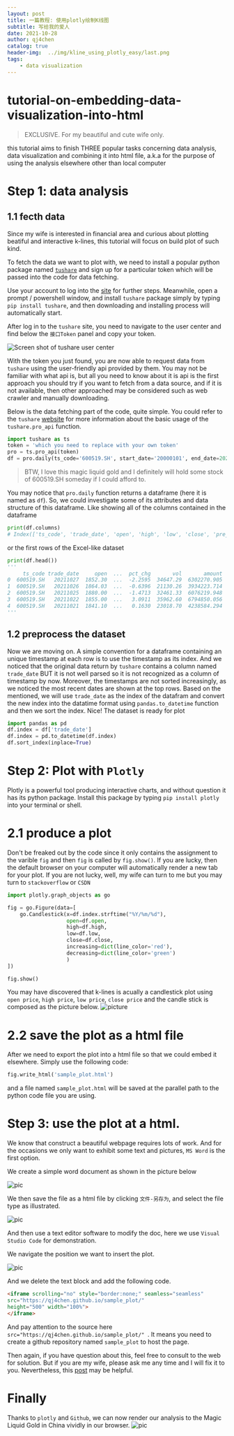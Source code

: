 ```yaml
---
layout: post
title: 一篇教程: 使用plotly绘制K线图
subtitle: 写给我的爱人
date: 2021-10-28
author: qj4chen
catalog: true
header-img:  ../img/kline_using_plotly_easy/last.png
tags:
	- data visualization
---
```

# tutorial-on-embedding-data-visualization-into-html
> EXCLUSIVE. For my beautiful and cute wife only.

this tutorial aims to finish THREE popular tasks concerning data analysis, data visualization and combining it into html file, a.k.a for the purpose of using the analysis elsewhere other than local computer

# Step 1: data analysis
## 1.1 fecth data
Since my wife is interested in financial area and curious about plotting beatiful and interactive k-lines, this tutorial will focus on build plot of such kind.

To fetch the data we want to plot with, we need to install a popular python package named [`tushare`](https://tushare.pro/register) and sign up for a particular token which will be passed into the code for data fetching.

Use your account to log into the [site](https://tushare.pro/) for further steps. Meanwhile, open a prompt / powershell window, and install `tushare` package simply by typing `pip install tushare`, and then downloading and installing process will automatically start.

After log in to the `tushare` site, you need to navigate to the user center and find below the `接口Token` panel and copy your token. 

![Screen shot of `tushare` user center](img/kline_using_plotly_easy/tushare_token.png)

With the token you just found, you are now able to request data from  `tushare` using the user-friendly api provided by them. You may not be familiar with what api is, but all you need to know about it is api is the first approach you should try if you want to fetch from a data source, and if it is not available, then other approached may be considered such as web crawler and manually downloading.

Below is the data fetching part of the code, quite simple. You could refer to the `tushare` [website](https://waditu.com/document/2?doc_id=27) for more information about the basic usage of the `tushare.pro_api` function.
```python
import tushare as ts
token = 'which you need to replace with your own token'
pro = ts.pro_api(token)
df = pro.daily(ts_code='600519.SH', start_date='20000101', end_date=20211027)
```

> BTW, I love this magic liquid gold and I definitely will hold some stock of 600519.SH someday if I could afford to. 

You may notice that `pro.daily` function returns a dataframe (here it is named as `df`). So, we could investigate some of its attributes and data structure of this dataframe. Like showing all of the columns contained in the dataframe

```python
print(df.columns)
# Index(['ts_code', 'trade_date', 'open', 'high', 'low', 'close', 'pre_close','change', 'pct_chg', 'vol', 'amount'],dtype='object')
```

or the first rows of the Excel-like dataset
```python
print(df.head())
'''
     ts_code trade_date     open  ...  pct_chg       vol       amount
0  600519.SH   20211027  1852.30  ...  -2.2595  34647.29  6302270.905
1  600519.SH   20211026  1864.03  ...  -0.6396  21130.26  3934223.714
2  600519.SH   20211025  1880.00  ...  -1.4713  32461.33  6076219.948
3  600519.SH   20211022  1855.00  ...   3.0911  35962.60  6794850.056
4  600519.SH   20211021  1841.10  ...   0.1630  23018.70  4238584.294
'''
```

## 1.2 preprocess the dataset
Now we are moving on. A simple convention for a dataframe containing an unique timestamp at each row is to use the timestamp as its index. And we noticed that the original data return by `tushare` contains a column named `trade_date` BUT it is not well parsed so it is not recognized as a column of timestamp by now. Moreover, the timestamps are not sorted increasingly, as we noticed the most recent dates are shown at the top rows. Based on the mentioned, we will use `trade_date` as the index of the datafram and convert the new index into the datatime format using `pandas.to_datetime` function and then we sort the index. Nice! The dataset is ready for plot

```python
import pandas as pd
df.index = df['trade_date']
df.index = pd.to_datetime(df.index)
df.sort_index(inplace=True)
```

# Step 2: Plot with `Plotly`
Plotly is a powerful tool producing interactive charts, and without question it has its python package. Install this package by typing `pip install plotly` into your terminal or shell.

# 2.1 produce a plot
Don't be freaked out by the code since it only contains the assignment to the varible `fig` and then `fig` is called by `fig.show()`. If you are lucky, then the default browser on your computer will automatically render a new tab for your plot. If you are not lucky, well, my wife can turn to me but you may turn to `stackoverflow` or `CSDN`
```python
import plotly.graph_objects as go

fig = go.Figure(data=[
    go.Candlestick(x=df.index.strftime("%Y/%m/%d"),
                   open=df.open,
                   high=df.high,
                   low=df.low,
                   close=df.close,
                   increasing=dict(line_color='red'),
                   decreasing=dict(line_color='green')
                   )
])

fig.show()
```
You may have discovered that k-lines is acually a candlestick plot using `open price`, `high price`, `low price`, `close price` and the candle stick is composed as the picture below.
![picture](../img/kline_using_plotly_easy/candlestick.png)
# 2.2 save the plot as a html file
After we need to export the plot into a html file so that we could embed it elsewhere. Simply use the following code:
```python
fig.write_html('sample_plot.html')
```
and a file named `sample_plot.html` will be saved at the parallel path to the python code file you are using.

# Step 3: use the plot at a html.
We know that construct a beautiful webpage requires lots of work. And for the occasions we only want to exhibit some text and pictures, `MS Word` is the first option. 

We create a simple word document as shown in the picture below

![pic](../img/kline_using_plotly_easy/word.png)

We then save the file as a html file by clicking `文件-另存为`, and select the file type as illustrated. 

![pic](../img/kline_using_plotly_easy/word_save_as.png)

And then use a text editor software to modify the doc, here we use `Visual Studio Code` for demonstration.

We navigate the position we want to insert the plot. 

![pic](../img/kline_using_plotly_easy/html_code.png)

And we delete the text block and add the following code.

```html
<iframe scrolling="no" style="border:none;" seamless="seamless" 
src="https://qj4chen.github.io/sample_plot/" 
height="500" width="100%">
</iframe>
```
And pay attention to the source here `src="https://qj4chen.github.io/sample_plot/" `. It means you need to create a github repository named `sample_plot` to host the page.

Then again, if you have question about this, feel free to consult to the web for solution. But if you are my wife, please ask me any time and I will fix it to you. Nevertheless, this [post](https://blog.imfing.com/2021/04/html-webpage-embed-plotly/) may be helpful.

# Finally
Thanks to `plotly` and `Github`, we can now render our analysis to the Magic Liquid Gold in China vividly in our browser.
![pic](../img/kline_using_plotly_easy/last.png)

